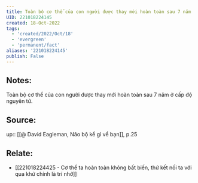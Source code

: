 ```yaml
---
title: Toàn bộ cơ thể của con người được thay mới hoàn toàn sau 7 năm
UID: 221018224145
created: 18-Oct-2022
tags:
  - 'created/2022/Oct/18'
  - 'evergreen'
  - 'permanent/fact'
aliases: '221018224145'
publish: False
---
```

## Notes:
Toàn bộ cơ thể của con người được thay mới hoàn toàn sau 7 năm ở cấp độ nguyên tử.

## Source:
up:: [[@ David Eagleman, Não bộ kể gì về bạn]], p.25

## Relate:
- [[221018224425 - Cơ thể ta hoàn toàn không bất biến, thứ kết nối ta với qua khứ chính là trí nhớ]]